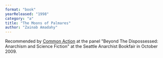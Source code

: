 ```yaml
---
format: "book"
yearReleased: "1998"
category: "a"
title: "The Moons of Palmares"
author: "Zainab Amadahy"
---
```

Recommended by <a href="http://nwsfsnews.blogspot.com/2009/10/i-wanna-read-sf-anarchy.html"> Common Action</a> at the panel "Beyond The Dispossessed: Anarchism and Science  Fiction" at the Seattle Anarchist Bookfair in October 2009.
 